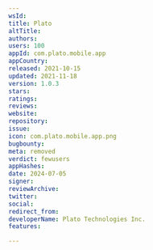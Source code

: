 ```yaml
---
wsId: 
title: Plato
altTitle: 
authors: 
users: 100
appId: com.plato.mobile.app
appCountry: 
released: 2021-10-15
updated: 2021-11-18
version: 1.0.3
stars: 
ratings: 
reviews: 
website: 
repository: 
issue: 
icon: com.plato.mobile.app.png
bugbounty: 
meta: removed
verdict: fewusers
appHashes: 
date: 2024-07-05
signer: 
reviewArchive: 
twitter: 
social: 
redirect_from: 
developerName: Plato Technologies Inc.
features: 

---
```


